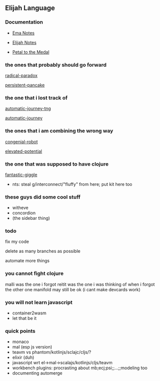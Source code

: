 ## Elijah Language

### Documentation

* [Ema Notes](https://elijah-team.github.io/ema-notes)

* [Elijah Notes](https://elijah-team.github.io/elijah-notes/)

* [Petal to the Medal](https://elijah-team.github.io/petal-to-the-medal/)

### the ones that probably should go forward

[radical-paradox](https://github.com/elijah-team/radical-paradox)

[persistent-pancake](https://github.com/elijah-team/persistent-pancake)

### the one that i lost track of

[automatic-journey-tng](https://github.com/elijah-tng/automatic-journey-tng)

[automatic-journey](https://github.com/elijah-team/automatic-journey)

### the ones that i am combining the wrong way

[congenial-robot](https://github.com/elijah-team/congenial-robot)

[elevated-potential](https://github.com/elijah-team/elevated-potential)

### the one that was supposed to have clojure

[fantastic-giggle](https://github.com/elijah-team/fantastic-giggle)

- nts: steal g/interconnect/"fluffy" from here; put kit here too


### these guys did some cool stuff

- witheve
- concordion
- (the sidebar thing)


### todo 

fix my code

delete as many branches as possible

automate more things


### you cannot fight clojure

malli was the one i forgot
reitit was the one i was thinking of when i forgot the other one
manifold may still be ok
(i cant make devcards work)


### you will not learn javascript

- container2wasm
- let that be it


### quick points

- monaco
- mal (esp js version)
- teavm vs phantom/kotlinjs/sclajc/cljs/?
- elixir (duh)
- javascript wrt el->mal->scalajs/kotlinjs/cljs/teavm
- workbench plugins: procrasting about mb;ecj;psi;;...;;modeling too
- documenting automerge


